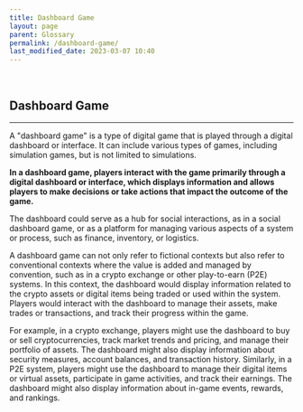 ```yaml
---
title: Dashboard Game
layout: page
parent: Glossary
permalink: /dashboard-game/
last_modified_date: 2023-03-07 10:40
---
```



&nbsp;

## Dashboard Game
----------------

A "dashboard game" is a type of digital game that is played through a digital dashboard or interface. It can include various types of games, including simulation games, but is not limited to simulations.

**In a dashboard game, players interact with the game primarily through a digital dashboard or interface, which displays information and allows players to make decisions or take actions that impact the outcome of the game.** 

The dashboard could serve as a hub for social interactions, as in a social dashboard game, or as a platform for managing various aspects of a system or process, such as finance, inventory, or logistics.

A dashboard game can not only refer to fictional contexts but also refer to conventional contexts where the value is added and managed by convention, such as in a crypto exchange or other play-to-earn (P2E) systems. In this context, the dashboard would display information related to the crypto assets or digital items being traded or used within the system. Players would interact with the dashboard to manage their assets, make trades or transactions, and track their progress within the game.

For example, in a crypto exchange, players might use the dashboard to buy or sell cryptocurrencies, track market trends and pricing, and manage their portfolio of assets. The dashboard might also display information about security measures, account balances, and transaction history. Similarly, in a P2E system, players might use the dashboard to manage their digital items or virtual assets, participate in game activities, and track their earnings. The dashboard might also display information about in-game events, rewards, and rankings.


